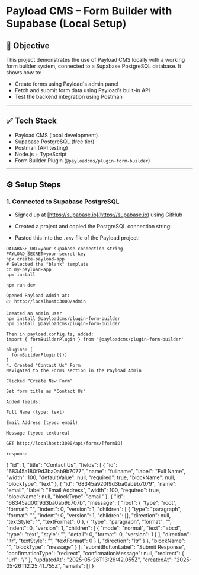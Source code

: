 # Payload CMS – Form Builder with Supabase (Local Setup)

## 📝 Objective

This project demonstrates the use of Payload CMS locally with a working form builder system, connected to a Supabase PostgreSQL database. It shows how to:

- Create forms using Payload's admin panel
- Fetch and submit form data using Payload’s built-in API
- Test the backend integration using Postman

---

## ✅ Tech Stack

- Payload CMS (local development)
- Supabase PostgreSQL (free tier)
- Postman (API testing)
- Node.js + TypeScript
- Form Builder Plugin (`@payloadcms/plugin-form-builder`)

---

## ⚙️ Setup Steps

### 1. Connected to Supabase PostgreSQL

- Signed up at [https://supabase.io](https://supabase.io) using GitHub
- Created a project and copied the PostgreSQL connection string:

- Pasted this into the `.env` file of the Payload project:

```env
DATABASE_URI=your-supabase-connection-string
PAYLOAD_SECRET=your-secret-key
npx create-payload-app
# Selected the "blank" template
cd my-payload-app
npm install

npm run dev

Opened Payload Admin at:
👉 http://localhost:3000/admin

Created an admin user
npm install @payloadcms/plugin-form-builder
npm install @payloadcms/plugin-form-builder

Then in payload.config.ts, added:
import { formBuilderPlugin } from '@payloadcms/plugin-form-builder'

plugins: [
  formBuilderPlugin({})
]
4. Created "Contact Us" Form
Navigated to the Forms section in the Payload Admin

Clicked “Create New Form”

Set form title as "Contact Us"

Added fields:

Full Name (type: text)

Email Address (type: email)

Message (type: textarea)

GET http://localhost:3000/api/forms/[formID]

response

```
{
    "id": 1,
    "title": "Contact Us",
    "fields": [
        {
            "id": "68345a180f9d3ba0ab9b7077",
            "name": "fullname",
            "label": "Full Name",
            "width": 100,
            "defaultValue": null,
            "required": true,
            "blockName": null,
            "blockType": "text"
        },
        {
            "id": "68345a920f9d3ba0ab9b7079",
            "name": "email",
            "label": "Email Address",
            "width": 100,
            "required": true,
            "blockName": null,
            "blockType": "email"
        },
        {
            "id": "68345ad00f9d3ba0ab9b707b",
            "message": {
                "root": {
                    "type": "root",
                    "format": "",
                    "indent": 0,
                    "version": 1,
                    "children": [
                        {
                            "type": "paragraph",
                            "format": "",
                            "indent": 0,
                            "version": 1,
                            "children": [],
                            "direction": null,
                            "textStyle": "",
                            "textFormat": 0
                        },
                        {
                            "type": "paragraph",
                            "format": "",
                            "indent": 0,
                            "version": 1,
                            "children": [
                                {
                                    "mode": "normal",
                                    "text": "abcd",
                                    "type": "text",
                                    "style": "",
                                    "detail": 0,
                                    "format": 0,
                                    "version": 1
                                }
                            ],
                            "direction": "ltr",
                            "textStyle": "",
                            "textFormat": 0
                        }
                    ],
                    "direction": "ltr"
                }
            },
            "blockName": "",
            "blockType": "message"
        }
    ],
    "submitButtonLabel": "Submit Response",
    "confirmationType": "redirect",
    "confirmationMessage": null,
    "redirect": {
        "url": "/"
    },
    "updatedAt": "2025-05-26T13:26:42.055Z",
    "createdAt": "2025-05-26T12:25:41.755Z",
    "emails": []
}



